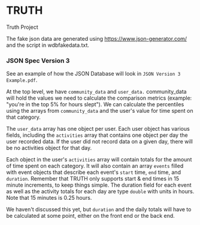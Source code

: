 # TRUTH
Truth Project


The fake json data are generated using https://www.json-generator.com/ and the script in wdbfakedata.txt.

### JSON Spec Version 3
See an example of how the JSON Database will look in `JSON Version 3 Example.pdf`.

At the top level, we have `community_data` and `user_data.` community_data will hold
the values we need to calculate the comparison metrics (example: "you're in the
top 5% for hours slept"). We can calculate the percentiles using the arrays
from `community_data` and the user's value for time spent on that category.

The `user_data` array has one object per user. Each user object has various fields,
including the `activities` array that contains one object per day the user recorded data.
If the user did not record data on a given day, there will be no activities object
for that day.

Each object in the user's `activities` array will contain totals for the amount of
time spent on each category. It will also contain an array `events` filled with
event objects that describe each event's `start` time, `end` time, and `duration`.
Remember that TRUTH only supports start & end times in 15 minute increments, to
keep things simple. The duration field for each event as well as the activity
totals for each day are type `double` with units in hours. Note that 15 minutes
is 0.25 hours.

We haven't discussed this yet, but `duration` and the daily totals will have to
be calculated at some point, either on the front end or the back end.

